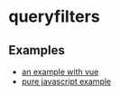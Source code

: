# queryfilters

## Examples

 * [an example with vue](doc/examples/vue.md)
 * [pure javascript example](doc/examples/javascript.md)
